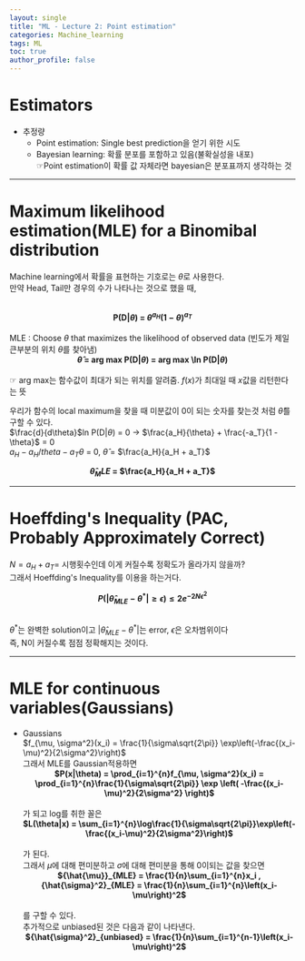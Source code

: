 ```yaml
---
layout: single
title: "ML - Lecture 2: Point estimation"
categories: Machine_learning
tags: ML
toc: true
author_profile: false
---
```


# Estimators
* 추정량
  * Point estimation: Single best prediction을 얻기 위한 시도
  * Bayesian learning: 확률 분포를 포함하고 있음(불확실성을 내포)<br>
    ☞Point estimation이 확률 값 자체라면 bayesian은 분포표까지 생각하는 것

____

# Maximum likelihood estimation(MLE) for a Binomibal distribution

Machine learning에서 확률을 표현하는 기호로는 $\theta$로 사용한다.<br>
만약 Head, Tail만 경우의 수가 나타나는 것으로 했을 때,<br>
<br>
**<center> P(D|$\theta$) = $\theta^{a_H} (1-\theta)^{a_T}$ </center>**<br>
MLE : Choose $\theta$ that maximizes the likelihood of observed data (빈도가 제일 큰부분의 위치 $\theta$를 찾아냄)<br>
**<center> $\hat{\theta}$ = arg max P(D|$\theta$) = arg max \ln P(D|$\theta$)</center>**<br>
☞ arg max는 함수값이 최대가 되는 위치를 알려줌. $f(x)$가 최대일 때 $x$값을 리턴한다는 뜻<br>

우리가 함수의 local maximum을 찾을 때 미분값이 0이 되는 숫자를 찾는것 처럼 $\hat{\theta}$를 구할 수 있다.<br>
$\frac{d}{d\theta}$ln P(D|$\theta$) = 0 $\to$ $\frac{a_H}{\theta} + \frac{-a_T}{1 - \theta}$ = 0<br>
$a_H - a_H/theta - a_T\theta$ = 0, $\hat{\theta}$ = $\frac{a_H}{a_H + a_T}$

**<center> $\hat{\theta}_MLE$ = $\frac{a_H}{a_H + a_T}$</center>**

___

# Hoeffding's Inequality (PAC, Probably Approximately Correct)
$N = a_H + a_T =$ 시행횟수인데 이게 커질수록 정확도가 올라가지 않을까?<br>
그래서 Hoeffding's Inequality를 이용을 하는거다.<br>
**<center> $P(\vert \hat{\theta}_{MLE} - \theta^*\vert \geq \epsilon) \leq 2e^{-2N\epsilon^2}$</center>**<br>

$\theta^*$는 완벽한 solution이고 $\vert \hat{\theta}_{MLE} - \theta^*\vert$는 error, $\epsilon$은 오차범위이다<br>
즉, N이 커질수록 점점 정확해지는 것이다.<br>
_____

# MLE for continuous variables(Gaussians)
* Gaussians<br>
  $f_{\mu, \sigma^2}(x_i) = \frac{1}{\sigma\sqrt{2\pi}} \exp\left(-\frac{(x_i-\mu)^2}{2\sigma^2}\right)$<br>
그래서 MLE를 Gaussian적용하면<br>
**<center> $P(x|\theta) = \prod_{i=1}^{n}f_{\mu, \sigma^2}(x_i) = \prod_{i=1}^{n}\frac{1}{\sigma\sqrt{2\pi}} \exp \left( -\frac{(x_i-\mu)^2}{2\sigma^2} \right)$</center>**<br>
가 되고 log를 취한 꼴은 
**<center>$L(\theta|x) = \sum_{i=1}^{n}\log\frac{1}{\sigma\sqrt{2\pi}}\exp\left(-\frac{(x_i-\mu)^2}{2\sigma^2}\right)$</center>**<br>
가 된다.<br>
그래서 $\mu$에 대해 편미분하고 $\sigma$에 대해 편미분을 통해 0이되는 값을 찾으면<br>
**<center>${\hat{\mu}}_{MLE} = \frac{1}{n}\sum_{i=1}^{n}x_i , {\hat{\sigma}^2}_{MLE} = \frac{1}{n}\sum_{i=1}^{n}\left(x_i-\mu\right)^2$</center>**<br>
를 구할 수 있다.<br>
추가적으로 unbiased된 것은 다음과 같이 나타낸다.
**<center>${\hat{\sigma}^2}_{unbiased} = \frac{1}{n}\sum_{i=1}^{n-1}\left(x_i-\mu\right)^2$</center>**<br>